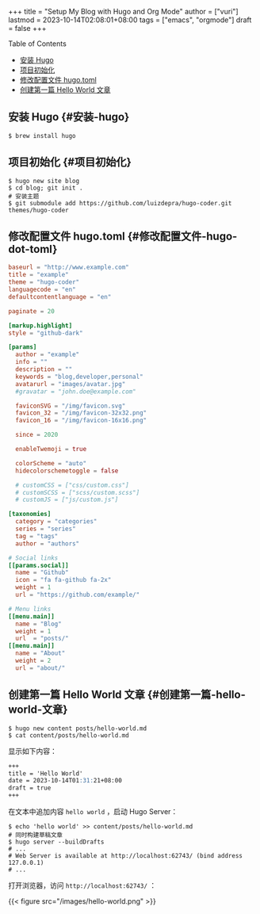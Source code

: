 +++
title = "Setup My Blog with Hugo and Org Mode"
author = ["vuri"]
lastmod = 2023-10-14T02:08:01+08:00
tags = ["emacs", "orgmode"]
draft = false
+++

<div class="ox-hugo-toc toc">

<div class="heading">Table of Contents</div>

- [安装 Hugo](#安装-hugo)
- [项目初始化](#项目初始化)
- [修改配置文件 hugo.toml](#修改配置文件-hugo-dot-toml)
- [创建第一篇 Hello World 文章](#创建第一篇-hello-world-文章)

</div>
<!--endtoc-->


## 安装 Hugo {#安装-hugo}

```shell
$ brew install hugo
```


## 项目初始化 {#项目初始化}

```shell
$ hugo new site blog
$ cd blog; git init .
# 安装主题
$ git submodule add https://github.com/luizdepra/hugo-coder.git themes/hugo-coder
```


## 修改配置文件 hugo.toml {#修改配置文件-hugo-dot-toml}

```toml
baseurl = "http://www.example.com"
title = "example"
theme = "hugo-coder"
languagecode = "en"
defaultcontentlanguage = "en"

paginate = 20

[markup.highlight]
style = "github-dark"

[params]
  author = "example"
  info = ""
  description = ""
  keywords = "blog,developer,personal"
  avatarurl = "images/avatar.jpg"
  #gravatar = "john.doe@example.com"

  faviconSVG = "/img/favicon.svg"
  favicon_32 = "/img/favicon-32x32.png"
  favicon_16 = "/img/favicon-16x16.png"

  since = 2020

  enableTwemoji = true

  colorScheme = "auto"
  hidecolorschemetoggle = false

  # customCSS = ["css/custom.css"]
  # customSCSS = ["scss/custom.scss"]
  # customJS = ["js/custom.js"]

[taxonomies]
  category = "categories"
  series = "series"
  tag = "tags"
  author = "authors"

# Social links
[[params.social]]
  name = "Github"
  icon = "fa fa-github fa-2x"
  weight = 1
  url = "https://github.com/example/"

# Menu links
[[menu.main]]
  name = "Blog"
  weight = 1
  url  = "posts/"
[[menu.main]]
  name = "About"
  weight = 2
  url = "about/"
```


## 创建第一篇 Hello World 文章 {#创建第一篇-hello-world-文章}

```shell
$ hugo new content posts/hello-world.md
$ cat content/posts/hello-world.md
```

显示如下内容：

```markdown
+++
title = 'Hello World'
date = 2023-10-14T01:31:21+08:00
draft = true
+++
```

在文本中追加内容 `hello world` ，启动 Hugo Server：

```shell
$ echo 'hello world' >> content/posts/hello-world.md
# 同时构建草稿文章
$ hugo server --buildDrafts
# ...
# Web Server is available at http://localhost:62743/ (bind address 127.0.0.1)
# ...
```

打开浏览器，访问 `http://localhost:62743/` ：

{{< figure src="/images/hello-world.png" >}}
